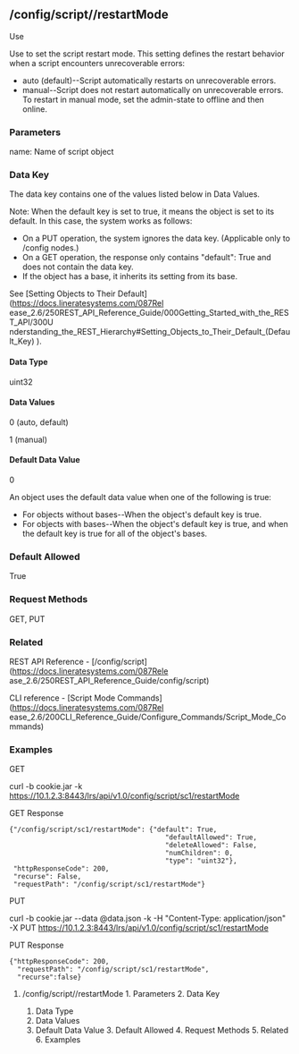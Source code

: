 ## /config/script/<name>/restartMode

Use

Use to set the script restart mode. This setting defines the restart behavior
when a script encounters unrecoverable errors:

  * auto (default)--Script automatically restarts on unrecoverable errors.
  * manual--Script does not restart automatically on unrecoverable errors. To restart in manual mode, set the admin-state to offline and then online.

### Parameters

name: Name of script object

### Data Key

The data key contains one of the values listed below in Data Values.

Note: When the default key is set to true, it means the object is set to its
default. In this case, the system works as follows:

  * On a PUT operation, the system ignores the data key. (Applicable only to /config nodes.)
  * On a GET operation, the response only contains "default": True and does not contain the data key.
  * If the object has a base, it inherits its setting from its base.

See [Setting Objects to Their Default](https://docs.lineratesystems.com/087Rel
ease_2.6/250REST_API_Reference_Guide/000Getting_Started_with_the_REST_API/300U
nderstanding_the_REST_Hierarchy#Setting_Objects_to_Their_Default_(Default_Key)
).

#### Data Type

uint32

#### Data Values

0 (auto, default)

1 (manual)

#### Default Data Value

0

An object uses the default data value when one of the following is true:

  * For objects without bases--When the object's default key is true.
  * For objects with bases--When the object's default key is true, and when the default key is true for all of the object's bases.

### Default Allowed

True

### Request Methods

GET, PUT

### Related

REST API Reference - [/config/script](https://docs.lineratesystems.com/087Rele
ase_2.6/250REST_API_Reference_Guide/config/script)

CLI reference - [Script Mode Commands](https://docs.lineratesystems.com/087Rel
ease_2.6/200CLI_Reference_Guide/Configure_Commands/Script_Mode_Commands)

### Examples

GET

curl -b cookie.jar -k
https://10.1.2.3:8443/lrs/api/v1.0/config/script/sc1/restartMode

GET Response

    
    {"/config/script/sc1/restartMode": {"default": True,
                                           "defaultAllowed": True,
                                           "deleteAllowed": False,
                                           "numChildren": 0,
                                           "type": "uint32"},
     "httpResponseCode": 200,
     "recurse": False,
     "requestPath": "/config/script/sc1/restartMode"}
    

PUT

curl -b cookie.jar --data @data.json -k -H "Content-Type: application/json" -X
PUT https://10.1.2.3:8443/lrs/api/v1.0/config/script/sc1/restartMode

PUT Response

    
    {"httpResponseCode": 200,
      "requestPath": "/config/script/sc1/restartMode",
      "recurse":false}

  1. /config/script/<name>/restartMode
    1. Parameters
    2. Data Key
      1. Data Type
      2. Data Values
      3. Default Data Value
    3. Default Allowed
    4. Request Methods
    5. Related
    6. Examples

